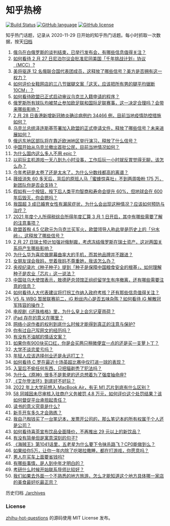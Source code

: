 # 知乎热榜
[![Build Status](https://github.com/ToWeLong/zhihu-hot-questions/workflows/CI/badge.svg)](https://github.com/ToWeLong/zhihu-hot-questions/actions)
[![GitHub language](https://img.shields.io/badge/language-golang-orange.svg)](https://golang.org/)
[![GitHub license](https://img.shields.io/github/license/ToWeLong/zhihu-hot-questions)](https://github.com/ToWeLong/zhihu-hot-questions/blob/main/LICENSE)

知乎热门话题，记录从 2020-11-29 日开始的知乎热门话题。每小时抓取一次数据，按天[归档](./archives)

<!-- BEGIN -->

1. [俄乌在白俄罗斯的谈判结束，已举行发布会，有哪些信息值得关注？](https://www.zhihu.com/question/519306893)
1. [如何看待 2 月 27 日尼泊尔议会批准尼同美国「千年挑战计划」协议（MCC）?](https://www.zhihu.com/question/519245079)
1. [美将驱逐 12 名俄联合国代表团成员，这释放了哪些信号？美方是否拥有这一权力？](https://www.zhihu.com/question/519336797)
1. [如何评价女鞋网店的三八节锯腿文案「这天，应该把所有男的腿平均锯断 10CM」？](https://www.zhihu.com/question/519140960)
1. [如何看待欧盟已正式启动审议乌克兰入籍申请的程序？](https://www.zhihu.com/question/519366165)
1. [俄罗斯所有球队均被禁止参加欧足联和国际足联赛事，这一决定合理吗？会带来哪些影响？](https://www.zhihu.com/question/519329060)
1. [2 月 28 日香港新增新冠肺炎确诊病例约 34466 例，目前当地疫情防控措施如何？](https://www.zhihu.com/question/519194176)
1. [乌克兰总统泽连斯基签署加入欧盟的正式申请文件，释放了哪些信号？未来进展如何？](https://www.zhihu.com/question/519298943)
1. [俄远东地区部队将在靠近欧洲地区举行演习，释放了什么信号？](https://www.zhihu.com/question/519382988)
1. [中国开始从乌克兰撤出首批公民，目前当地情况如何？](https://www.zhihu.com/question/519308327)
1. [为什么国内这么多人不用 epic？](https://www.zhihu.com/question/483259900)
1. [以前玩主机游戏一天八到九小时没事，工作后玩一小时就反胃觉得无聊，该怎么办？](https://www.zhihu.com/question/364435533)
1. [今年考研是太卷了还是太水了，为什么分数线都高的离谱？](https://www.zhihu.com/question/518265124)
1. [薇娅消失 60 多天后，背后的原班人马「蜜蜂惊喜社」不到两周吸粉 175 万，新团队你是否会支持？](https://www.zhihu.com/question/519041363)
1. [假如有一个按钮，按下后人类平均智商和寿命会提升 60%，但地球会在 600 年后毁灭，你会摁吗？](https://www.zhihu.com/question/519131287)
1. [我国超 3 成已婚育女性有漏尿症状，为什么会出现这种情况？应该如何预防与治疗？](https://www.zhihu.com/question/519153152)
1. [2021 年度个人所得税综合所得年度汇算 3 月 1 日开启，其中有哪些需要了解的注意事项？](https://www.zhihu.com/question/519346145)
1. [欧盟首掏 4.5 亿欧元为乌克兰买军火，欧盟领导人称此举是历史上的「分水岭」，这释放了哪些信号？](https://www.zhihu.com/question/519159838)
1. [2 月 27 日瑞士预计加强对俄制裁，考虑冻结俄罗斯在瑞士资产，这对两国关系将产生哪些影响？](https://www.zhihu.com/question/519152214)
1. [为什么华为喜欢做屏幕曲率大的手机，而其他品牌并不跟进？](https://www.zhihu.com/question/517912996)
1. [女朋友误会我妈，觉着我妈不尊重她，我该怎么办？](https://www.zhihu.com/question/513886339)
1. [央视纪录片《种子种子》提到「种子是保障中国粮食安全的根基」，如何理解种子是农业「芯片」这一说法？](https://www.zhihu.com/question/519252942)
1. [中国驻乌大使馆表示，敖德萨总领馆正组织留学生有序撤离，还有哪些需要注意的信息？](https://www.zhihu.com/question/519266450)
1. [如何看待人大代表建议将打拐工作纳入政府考核？还有那些信息值得关注？](https://www.zhihu.com/question/519060035)
1. [V5 与 WBG 暂居联赛前二，iG 粉丝内心是否五味杂陈？如何看待 iG 解散冠军阵容的操作？](https://www.zhihu.com/question/518429240)
1. [电视剧《还珠格格》里，为什么皇上会忘记夏雨荷？](https://www.zhihu.com/question/51920236)
1. [iPad 存在的意义在哪里？](https://www.zhihu.com/question/518408597)
1. [网络小说作者的权利到底什么时候才能得到真正的注意与保护?](https://www.zhihu.com/question/518778782)
1. [你有过自己写网文的经历吗？](https://www.zhihu.com/question/518314719)
1. [有没有不油腻的情话文案？](https://www.zhihu.com/question/461738801)
1. [如果你有900块买口红，你是会买两只稍微便宜一点的还是买一支萝卜丁？](https://www.zhihu.com/question/516096914)
1. [大学不谈恋爱亏吗？](https://www.zhihu.com/question/519360841)
1. [年轻人应该选择创业还是永远打工？](https://www.zhihu.com/question/518496446)
1. [如何看待 C 罗在最近十场英超比赛中仅打进一球的表现？](https://www.zhihu.com/question/519087600)
1. [入室后不偷任何东西，只把猫剃秃了犯法吗？](https://www.zhihu.com/question/517436768)
1. [为什么《原神》很多不是氪佬的还总想着为了强度抽命座?](https://www.zhihu.com/question/519344356)
1. [《艾尔登法环》到底好不好玩？](https://www.zhihu.com/question/518718046)
1. [2022 年上大学前想入 MacBook Air，有无 M1 芯片到底有什么区别？](https://www.zhihu.com/question/516344027)
1. [58 同城因未尽审核入驻商户义务被罚 4.8 万元，如何评价这个处罚结果？该如何督促平台承担起责任？](https://www.zhihu.com/question/519187933)
1. [读书的意义究竟是什么?](https://www.zhihu.com/question/519237494)
1. [新手开车多久才会熟练？](https://www.zhihu.com/question/519336599)
1. [我自己掏钱买了一台笔记本，发票开公司的，那么笔记本的所有权属于个人还是公司？](https://www.zhihu.com/question/506288529)
1. [如何看待喜茶宣布饮品全面降价，不再推出 29 元以上的新饮品？](https://www.zhihu.com/question/518489907)
1. [有没有简单但是寓意深刻的句子?](https://www.zhihu.com/question/514630246)
1. [《海贼王》第1041话里，五老星为什么要下令抹杀路飞？CP0能做到么？](https://www.zhihu.com/question/519010108)
1. [如果给你5万，让你一年内除了吃喝拉撒睡，都在打游戏，你愿意吗？](https://www.zhihu.com/question/518611719)
1. [男人在买车上面要省钱吗?](https://www.zhihu.com/question/519286466)
1. [有哪些事情，是人到中年才明白的？](https://www.zhihu.com/question/505632667)
1. [考研什么时候开始联系导师比较好？](https://www.zhihu.com/question/498993087)
1. [我们如果去外面一个不熟悉的地方旅游，怎么才能知道这个地方具体哪一家店的美食最好吃最正宗？](https://www.zhihu.com/question/516887183)

<!-- END -->

历史归档 [./archives](./archives)


### License
[zhihu-hot-questions](https://github.com/towelong/zhihu-hot-questions) 的源码使用 MIT License 发布。